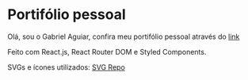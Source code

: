 # Portifólio pessoal

Olá, sou o Gabriel Aguiar, confira meu portifólio pessoal através do [link](http://localhost:5173/)

Feito com React.js, React Router DOM e Styled Components.

SVGs e ícones utilizados: <a href="https://www.svgrepo.com" target="_blank">SVG Repo</a>
